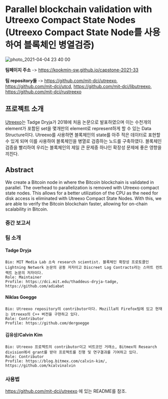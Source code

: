 # Parallel blockchain validation with Utreexo Compact State Nodes (Utreexo Compact State Node를 사용하여 블록체인 병열검증)

![photo_2021-04-04 23 40 00](https://user-images.githubusercontent.com/37185887/113512332-19325600-959f-11eb-8c60-b0b48417158a.jpeg)

**팀페이지 주소** -> https://kookmin-sw.github.io/capstone-2021-33

**팀 repository들** -> https://github.com/mit-dci/utreexo, https://github.com/mit-dci/utcd, https://github.com/mit-dci/libutreexo, https://github.com/mit-dci/rustreexo

## 프로젝트 소개

[Utreexo](https://dci.mit.edu/utreexo)는 Tadge Dryja가 2018에 처음 논문으로 발표하였으며 이는 수천개의 element가 포함된 set을 몇개만의 element로 represent하게 할 수 있는 Data Structure이다. Utreexo를 사용하면 블록체인의 state를 아주 적은 데이터로 표현할 수 있게 되며 이를 사용하여 블록체인을 병열로 검증하는 노드를 구축하였다. 블록체인 검증을 빨리하여 우리는 블록체인의 제일 큰 문제중 하나인 확장성 문제에 좋은 영향을 끼친다.

## Abstract

We create a Bitcoin node in where the Bitcoin blockchain is validated in parallel. The overhead to parallelization is removed with Utreexo compact state nodes. This allows for a better utilization of the CPU as the need for disk access is eliminated with Utreexo Compact State Nodes. With this, we are able to verify the Bitcoin blockchain faster, allowing for on-chain scalability in Bitcoin.

### 중간 보고서

### 팀 소개

#### Tadge Dryja

~~~
Bio: MIT Media Lab 소속 research scientist. 블록체인 확장성 프로토콜인 Lightning Network 논문의 공동 저자이고 Discreet Log Contracts라는 스마트 컨트랙트 논문의 저자이다.
Role: Maintainer
Profile: https://dci.mit.edu/thaddeus-dryja-tadge, https://github.com/adiabat
~~~

#### Niklas Goegge

~~~
Bio: Utreexo repository의 contributor이다. Mozilla의 Firefox팀에 있고 현재는 Utreexo의 C++ 버전을 구현하고 있다.
Role: Contributor
Profile: https://github.com/dergoegge
~~~

#### 김유상/Calvin Kim

~~~
Bio: Utreexo 프로젝트의 contributor이고 비트코인 거래소, Bitmex의 Research division에서 grant를 받아 프로젝트를 진행 및 연구결과를 기여하고 있다.
Role: Contributor
Profile: https://blog.bitmex.com/calvin-kim/, https://github.com/kcalvinalvin
~~~

### 사용법

https://github.com/mit-dci/utreexo 에 있는 README를 참조.
